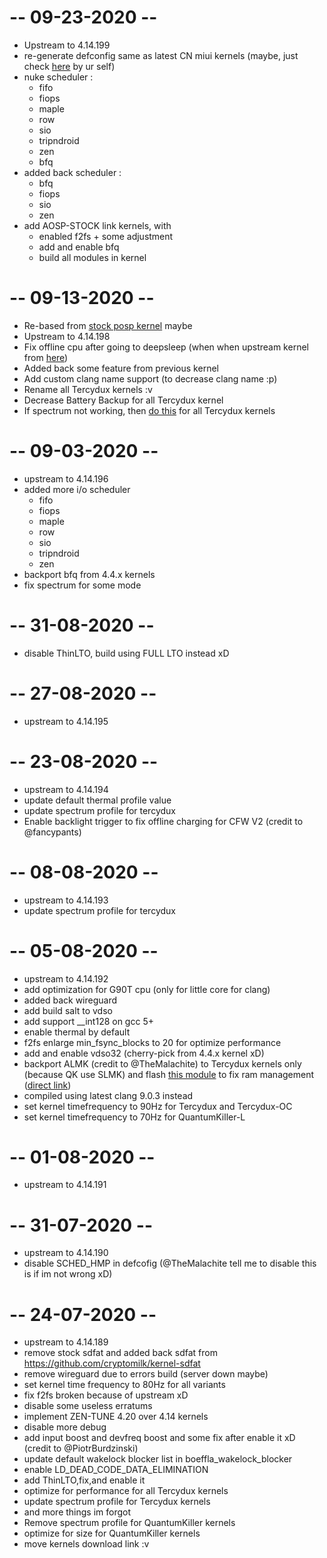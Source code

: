 # -- 09-23-2020 --
* Upstream to 4.14.199
* re-generate defconfig same as latest CN miui kernels (maybe, just check <a href='https://github.com/ZyCromerZ/begonia/commit/0c7e66b775dbfff7a49505c18b47c1ca024ac1a0'>here</a> by ur self)
* nuke scheduler :
    * fifo
    * fiops
    * maple
    * row
    * sio
    * tripndroid
    * zen
    * bfq
* added back scheduler :
    * bfq
    * fiops
    * sio
    * zen
* add AOSP-STOCK link kernels, with
    * enabled f2fs + some adjustment
    * add and enable bfq
    * build all modules in kernel

# -- 09-13-2020 --
* Re-based from <a href='https://github.com/AgentFabulous/begonia/tree/android-10.0'> stock posp kernel</a> maybe
* Upstream to 4.14.198
* Fix offline cpu after going to deepsleep (when when upstream kernel from <a href='https://android.googlesource.com/kernel/common'>here</a>)
* Added back some feature from previous kernel
* Add custom clang name support (to decrease clang name :p)
* Rename all Tercydux kernels :v
* Decrease Battery Backup for all Tercydux kernel
* If spectrum not working, then <a href='https://t.me/QknTercyduxGroup/168688'>do this</a> for all Tercydux kernels

# -- 09-03-2020 --
* upstream to 4.14.196
* added more i/o scheduler
    * fifo
    * fiops
    * maple
    * row
    * sio
    * tripndroid
    * zen
* backport bfq from 4.4.x kernels
* fix spectrum for some mode

# -- 31-08-2020 --
* disable ThinLTO, build using FULL LTO instead xD

# -- 27-08-2020 --
* upstream to 4.14.195

# -- 23-08-2020 --
* upstream to 4.14.194
* update default thermal profile value
* update spectrum profile for tercydux
* Enable backlight trigger to fix offline charging for CFW V2 (credit to @fancypants)

# -- 08-08-2020 --
* upstream to 4.14.193
* update spectrum profile for tercydux

# -- 05-08-2020 --
* upstream to 4.14.192
* add optimization for G90T cpu (only for little core for clang)
* added back wireguard
* add build salt to vdso
* add support __int128 on gcc 5+
* enable thermal by default
* f2fs enlarge min_fsync_blocks to 20 for optimize performance
* add and enable vdso32 (cherry-pick from 4.4.x kernel xD)
* backport ALMK (credit to @TheMalachite) to Tercydux kernels only (because QK use SLMK) and flash <a href="https://github.com/yc9559/qti-mem-opt/releases">this module</a> to fix ram management (<a href="https://github.com/yc9559/qti-mem-opt/releases/download/7.1/qti-mem-opt-v7.1-20200328.zip">direct link</a>) 
* compiled using latest clang 9.0.3 instead
* set kernel timefrequency to 90Hz for Tercydux and Tercydux-OC
* set kernel timefrequency to 70Hz for QuantumKiller-L

# -- 01-08-2020 --
* upstream to 4.14.191

# -- 31-07-2020 --
* upstream to 4.14.190
* disable SCHED_HMP in defcofig (@TheMalachite tell me to disable this is if im not wrong xD)

# -- 24-07-2020 --
* upstream to 4.14.189
* remove stock sdfat and added back sdfat from https://github.com/cryptomilk/kernel-sdfat
* remove wireguard due to errors build (server down maybe)
* set kernel time frequency to 80Hz for all variants
* fix f2fs broken because of upstream xD
* disable some useless erratums
* implement ZEN-TUNE 4.20 over 4.14 kernels
* disable more debug
* add input boost and devfreq boost and some fix after enable it xD (credit to @PiotrBurdzinski)
* update default wakelock blocker list in boeffla_wakelock_blocker
* enable LD_DEAD_CODE_DATA_ELIMINATION
* add ThinLTO,fix,and enable it
* optimize for performance for all Tercydux kernels
* update spectrum profile for Tercydux kernels
* and more things im forgot
* Remove spectrum profile for QuantumKiller kernels
* optimize for size for QuantumKiller kernels
* move kernels download link :v